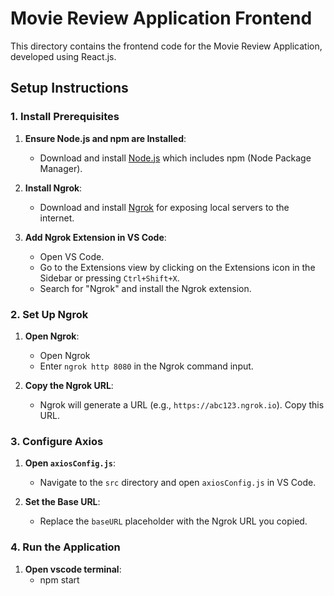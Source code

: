 # Movie Review Application Frontend

This directory contains the frontend code for the Movie Review Application, developed using React.js.

## Setup Instructions

### 1. Install Prerequisites

1. **Ensure Node.js and npm are Installed**:
   - Download and install [Node.js](https://nodejs.org/) which includes npm (Node Package Manager).

2. **Install Ngrok**:
   - Download and install [Ngrok](https://ngrok.com/download) for exposing local servers to the internet.

3. **Add Ngrok Extension in VS Code**:
   - Open VS Code.
   - Go to the Extensions view by clicking on the Extensions icon in the Sidebar or pressing `Ctrl+Shift+X`.
   - Search for "Ngrok" and install the Ngrok extension.

### 2. Set Up Ngrok

1. **Open Ngrok**:
   - Open Ngrok 
   - Enter `ngrok http 8080` in the Ngrok command input.

2. **Copy the Ngrok URL**:
   - Ngrok will generate a URL (e.g., `https://abc123.ngrok.io`). Copy this URL.

### 3. Configure Axios

1. **Open `axiosConfig.js`**:
   - Navigate to the `src` directory and open `axiosConfig.js` in VS Code.

2. **Set the Base URL**:
   - Replace the `baseURL` placeholder with the Ngrok URL you copied.

### 4. Run the Application 
1. **Open vscode terminal**:
   - npm start

   
